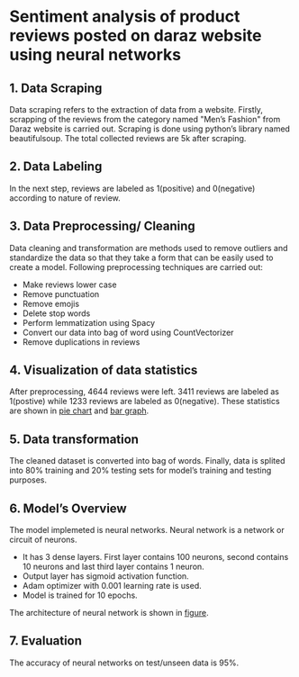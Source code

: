 # Sentiment analysis of product reviews posted on daraz website using neural networks


## 1. **Data Scraping** <br>
Data scraping refers to the extraction of data from a website. Firstly, scrapping of the reviews from the category named "Men’s Fashion" from Daraz website is carried out. Scraping is done using python’s library named beautifulsoup. The total collected reviews are 5k after scraping.

## 2. **Data Labeling** <br>
In the next step, reviews are labeled as 1(positive) and 0(negative) according to nature of review.

## 3. **Data Preprocessing/ Cleaning** <br>
Data cleaning and transformation are methods used to remove outliers and standardize the data so that they take a form that can be easily used to create a model. Following preprocessing techniques are carried out:
   * Make reviews lower case
   * Remove punctuation
   * Remove emojis
   * Delete stop words
   * Perform lemmatization using Spacy
   * Convert our data into bag of word using CountVectorizer
   * Remove duplications in reviews
   
## 4. **Visualization of data statistics** <br>
After preprocessing, 4644 reviews were left. 3411 reviews are labeled as 1(postive) while 1233 reviews are labeled as 0(negative). These statistics are shown in [pie chart](https://github.com/maheenamin9/daraz-sentiment/blob/master/images/pie_chart.png) and [bar graph](https://github.com/maheenamin9/daraz-sentiment/blob/master/images/bar_graph.png).

## 5. **Data transformation**
The cleaned dataset is converted into bag of words. Finally, data is splited into 80% training and 20% testing sets for model’s training and testing purposes.

## 6. **Model’s Overview**
The model implemeted is neural networks. Neural network is a network or circuit of neurons.
   * It has 3 dense layers. First layer contains 100 neurons, second contains 10 neurons and last third layer contains 1 neuron.
   * Output layer has sigmoid activation function.
   * Adam optimizer with 0.001 learning rate is used.
   * Model is trained for 10 epochs.

The architecture of neural network is shown in [figure](https://github.com/maheenamin9/daraz-sentiment/blob/master/images/model's%20summary.png).

## 7. **Evaluation**
The accuracy of neural networks on test/unseen data is 95%.
